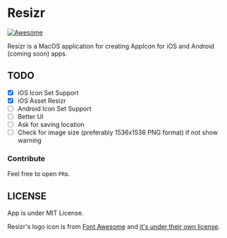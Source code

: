 # Resizr
[![Awesome](https://cdn.rawgit.com/sindresorhus/awesome/d7305f38d29fed78fa85652e3a63e154dd8e8829/media/badge.svg)](https://github.com/serhii-londar/open-source-mac-os-apps#ios--macos)

Resizr is a MacOS application for creating AppIcon for iOS and Android (coming soon) apps.

## TODO
- [x] iOS Icon Set Support
- [x] iOS Asset Resizr
- [ ] Android Icon Set Support
- [ ] Better UI
- [ ] Ask for saving location
- [ ] Check for image size (preferably 1536x1536 PNG format) if not show warning

### Contribute

Feel free to open `PR`s.

## LICENSE

App is under MIT License.

Resizr's logo icon is from [Font Awesome](https://fontawesome.com/icons/pencil-ruler?style=solid) and [it's under their own license](https://fontawesome.com/license).
